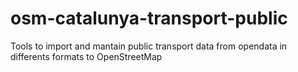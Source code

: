 # osm-catalunya-transport-public
Tools to import and mantain public transport data from opendata in differents formats to OpenStreetMap 
